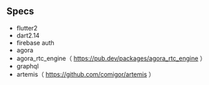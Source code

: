 ## Specs
- flutter2
- dart2.14
- firebase auth
- agora
- agora_rtc_engine（ https://pub.dev/packages/agora_rtc_engine ）
- graphql
- artemis（ https://github.com/comigor/artemis ）
